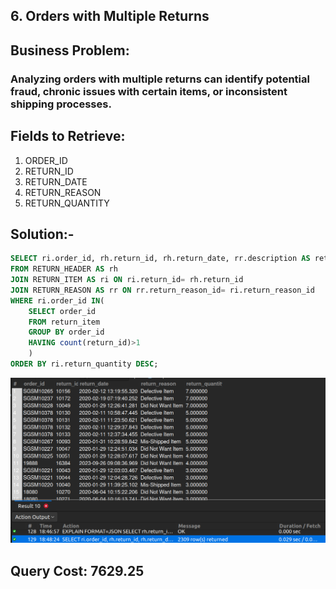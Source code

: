 ## 6. Orders with Multiple Returns

## Business Problem:
### Analyzing orders with multiple returns can identify potential fraud, chronic issues with certain items, or inconsistent shipping processes.

## Fields to Retrieve:
1. ORDER_ID
2. RETURN_ID
3. RETURN_DATE
4. RETURN_REASON
5. RETURN_QUANTITY

## Solution:-
```sql
SELECT ri.order_id, rh.return_id, rh.return_date, rr.description AS return_reason, ri.return_quantity 
FROM RETURN_HEADER AS rh
JOIN RETURN_ITEM AS ri ON ri.return_id= rh.return_id
JOIN RETURN_REASON AS rr ON rr.return_reason_id= ri.return_reason_id
WHERE ri.order_id IN(
	SELECT order_id
    FROM return_item
    GROUP BY order_id
    HAVING count(return_id)>1
    )
ORDER BY ri.return_quantity DESC;

```
![alt text](image.png)

## Query Cost: 7629.25